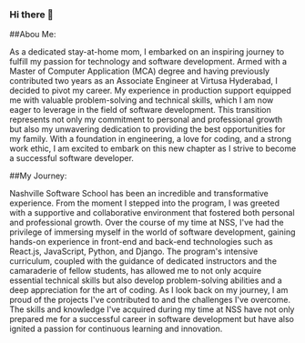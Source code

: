 ### Hi there 👋

##Abou Me:

As a dedicated stay-at-home mom, I embarked on an inspiring journey to fulfill my passion for technology and software development. Armed with a Master of Computer Application (MCA) degree and having previously contributed two years as an Associate Engineer at Virtusa Hyderabad, I decided to pivot my career. My experience in production support equipped me with valuable problem-solving and technical skills, which I am now eager to leverage in the field of software development. This transition represents not only my commitment to personal and professional growth but also my unwavering dedication to providing the best opportunities for my family. With a foundation in engineering, a love for coding, and a strong work ethic, I am excited to embark on this new chapter as I strive to become a successful software developer.

##My Journey:

Nashville Software School has been an incredible and transformative experience. From the moment I stepped into the program, I was greeted with a supportive and collaborative environment that fostered both personal and professional growth. Over the course of my time at NSS, I've had the privilege of immersing myself in the world of software development, gaining hands-on experience in front-end and back-end technologies such as React.js, JavaScript, Python, and Django. The program's intensive curriculum, coupled with the guidance of dedicated instructors and the camaraderie of fellow students, has allowed me to not only acquire essential technical skills but also develop problem-solving abilities and a deep appreciation for the art of coding. As I look back on my journey, I am proud of the projects I've contributed to and the challenges I've overcome. The skills and knowledge I've acquired during my time at NSS have not only prepared me for a successful career in software development but have also ignited a passion for continuous learning and innovation.
